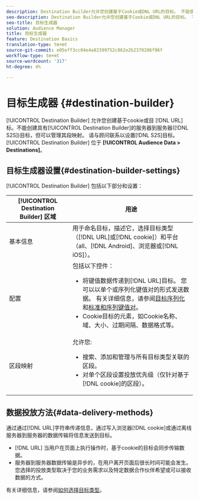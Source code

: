 ```yaml
---
description: Destination Builder允许您创建基于Cookie或DNL URL的目标。 不能使用目标生成器创建服务器到服务器(S2S)目标，但可以管理其段映射。 请与顾问联系以设置S2S目标。 目标生成器位于“受众数据”>“目标”中。
seo-description: Destination Builder允许您创建基于Cookie或DNL URL的目标。 不能使用目标生成器创建服务器到服务器(S2S)目标，但可以管理其段映射。 请与顾问联系以设置S2S目标。 目标生成器位于“受众数据”>“目标”中。
seo-title: 目标生成器
solution: Audience Manager
title: 目标生成器
feature: Destination Basics
translation-type: tm+mt
source-git-commit: e05eff3cc04e4a82399752c862e2b2370286f96f
workflow-type: tm+mt
source-wordcount: '317'
ht-degree: 4%

---
```



# 目标生成器 {#destination-builder}

[!UICONTROL Destination Builder] 允许您创建基于cookie或目 [!DNL URL] 标。不能创建具有[!UICONTROL Destination Builder]的服务器到服务器([!DNL S2S])目标，但可以管理其段映射。 请与顾问联系以设置[!DNL S2S]目标。 [!UICONTROL Destination Builder] 位于 **[!UICONTROL Audience Data > Destinations]**。

## 目标生成器设置{#destination-builder-settings}

<!-- destination-builder.xml -->

[!UICONTROL Destination Builder] 包括以下部分和设置：

| [!UICONTROL Destination Builder] 区域 | 用途 |
|--- |--- |
| 基本信息 | 用于命名目标，描述它，选择目标类型（[!DNL URL]或[!DNL cookie]）和平台（all、[!DNL Android]、浏览器或[!DNL iOS]）。 |
| 配置 | 包括以下控件：<br/><ul><li>将键值数据传递到[!DNL URL]目标。 您可以以单个或序列化键值对的形式发送数据。 有关详细信息，请参阅[目标序列化](../../features/destinations/key-value-pairs.md#destination-serialized)和[标准和序列键值对](../../features/destinations/key-value-pairs.md)。 </li><li>Cookie目标的元素，如Cookie名称、域、大小、过期间隔、数据格式等。</li></ul> |
| 区段映射 | 允许您: <br/><ul><li>搜索、添加和管理与所有目标类型关联的区段。 </li><li>对单个区段设置投放优先级（仅针对基于[!DNL cookie]的区段）。</li></ul> |

## 数据投放方法{#data-delivery-methods}

通过通过[!DNL URL]字符串传递信息，通过写入浏览器[!DNL cookie]或通过离线服务器到服务器的数据传输将信息发送到目标。

* [!DNL URL] 当用户在页面上执行操作时，基于cookie的目标会同步传输数据。
* 服务器到服务器数据传输是异步的，在用户离开页面后很长时间可能会发生。 您选择的投放类型取决于您的业务需求以及特定数据合作伙伴希望或可以接收数据的方式。

有关详细信息，请参阅[如何选择目标类型](../../features/destinations/destinations.md)。